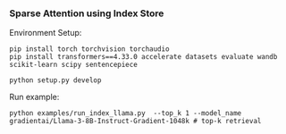 ### Sparse Attention using Index Store
Environment Setup:
```
pip install torch torchvision torchaudio
pip install transformers==4.33.0 accelerate datasets evaluate wandb scikit-learn scipy sentencepiece

python setup.py develop
```
Run example:
```
python examples/run_index_llama.py  --top_k 1 --model_name gradientai/Llama-3-8B-Instruct-Gradient-1048k # top-k retrieval
```
